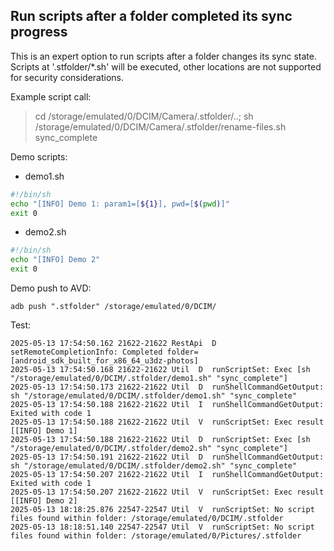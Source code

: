 ## Run scripts after a folder completed its sync progress

This is an expert option to run scripts after a folder changes its sync state. Scripts at '.stfolder/*.sh' will be executed, other locations are not supported for security considerations.

Example script call:
>  cd /storage/emulated/0/DCIM/Camera/.stfolder/..; sh /storage/emulated/0/DCIM/Camera/.stfolder/rename-files.sh sync_complete

Demo scripts:
- demo1.sh
``` bash
#!/bin/sh
echo "[INFO] Demo 1: param1=[${1}], pwd=[$(pwd)]"
exit 0
```

- demo2.sh
``` bash
#!/bin/sh
echo "[INFO] Demo 2"
exit 0
```

Demo push to AVD:
```
adb push ".stfolder" /storage/emulated/0/DCIM/
```

Test:
```
2025-05-13 17:54:50.162 21622-21622 RestApi  D  setRemoteCompletionInfo: Completed folder=[android_sdk_built_for_x86_64_u3dz-photos]
2025-05-13 17:54:50.168 21622-21622 Util  D  runScriptSet: Exec [sh "/storage/emulated/0/DCIM/.stfolder/demo1.sh" "sync_complete"]
2025-05-13 17:54:50.173 21622-21622 Util  D  runShellCommandGetOutput: sh "/storage/emulated/0/DCIM/.stfolder/demo1.sh" "sync_complete"
2025-05-13 17:54:50.188 21622-21622 Util  I  runShellCommandGetOutput: Exited with code 1
2025-05-13 17:54:50.188 21622-21622 Util  V  runScriptSet: Exec result [[INFO] Demo 1]
2025-05-13 17:54:50.188 21622-21622 Util  D  runScriptSet: Exec [sh "/storage/emulated/0/DCIM/.stfolder/demo2.sh" "sync_complete"]
2025-05-13 17:54:50.191 21622-21622 Util  D  runShellCommandGetOutput: sh "/storage/emulated/0/DCIM/.stfolder/demo2.sh" "sync_complete"
2025-05-13 17:54:50.207 21622-21622 Util  I  runShellCommandGetOutput: Exited with code 1
2025-05-13 17:54:50.207 21622-21622 Util  V  runScriptSet: Exec result [[INFO] Demo 2]
2025-05-13 18:18:25.876 22547-22547 Util  V  runScriptSet: No script files found within folder: /storage/emulated/0/DCIM/.stfolder
2025-05-13 18:18:51.140 22547-22547 Util  V  runScriptSet: No script files found within folder: /storage/emulated/0/Pictures/.stfolder
```
